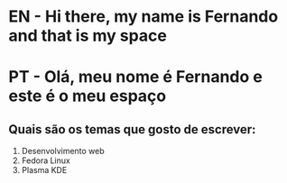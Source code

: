 # EN - Hi there, my name is Fernando and that is my space
# PT - Olá, meu nome é Fernando e este é o meu espaço

## Quais são os temas que gosto de escrever:

1) Desenvolvimento web
2) Fedora Linux
3) Plasma KDE
